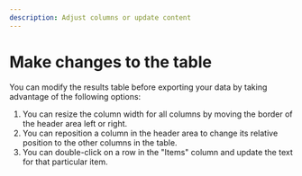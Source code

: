 ```yaml
---
description: Adjust columns or update content
---
```


# Make changes to the table

You can modify the results table before exporting your data by taking advantage of the following options:

1. You can resize the column width for all columns by moving the border of the header area left or right.
2. You can reposition a column in the header area to change its relative position to the other columns in the table.
3. You can double-click on a row in the "Items" column and update the text for that particular item.
